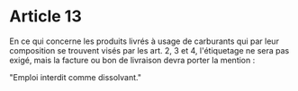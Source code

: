 # Article 13

En ce qui concerne les produits livrés à usage de carburants qui par leur composition se trouvent visés par les art. 2, 3 et 4, l'étiquetage ne sera pas exigé, mais la facture ou bon de livraison devra porter la mention :

"Emploi interdit comme dissolvant."
